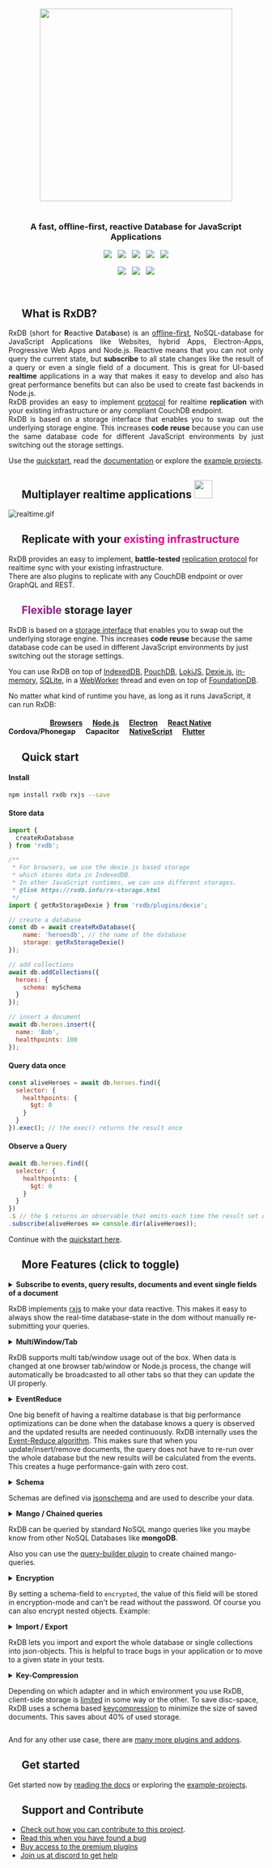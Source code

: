 <!--
| Announcement                                                        |
| :--: |
| Please take part in the [RxDB user survey 2022](https://forms.gle/oxVToPJb6yGHkkMi7). This will help me to better plan the steps for the next major release. (takes about 2 minutes)
-->


<br />



<p align="center">
  <a href="https://rxdb.info/">
    <img src="./docs-src/files/logo/logo_text.svg" width="380px" />
  </a>
  <br />
  <br />
  <h3 align="center">A fast, offline-first, reactive Database for JavaScript Applications</h3>
</p>


<p align="center">
    <a href="https://github.com/pubkey/rxdb/releases"><img src="https://img.shields.io/github/v/release/pubkey/rxdb?color=%23ff00a0&include_prereleases&label=version&sort=semver&style=flat-square"></a>
    &nbsp;
    <a href="https://rxdb.info/tutorials/typescript.html"><img src="https://img.shields.io/npm/types/rxdb?style=flat-square"></a>
    &nbsp;
    <a href="https://github.com/pubkey/rxdb/blob/master/LICENSE.txt"><img src="https://img.shields.io/github/license/pubkey/rxdb?style=flat-square"></a>
    &nbsp;
    <a href="https://github.com/pubkey/rxdb/stargazers"><img src="https://img.shields.io/github/stars/pubkey/rxdb?color=f6f8fa&style=flat-square"></a>
    &nbsp;
    <a href="https://www.npmjs.com/package/rxdb"><img src="https://img.shields.io/npm/dm/rxdb?color=c63a3b&style=flat-square"></a>   
</p>

<p align="center">
 	  <a href="https://discord.gg/tqt9ZttJfD"><img src="https://img.shields.io/discord/969553741705539624?label=discord&style=flat-square&color=5a66f6"></a>
	  &nbsp;
    <a href="https://twitter.com/intent/follow?screen_name=rxdbjs"><img src="https://img.shields.io/twitter/follow/rxdbjs?color=1DA1F2&label=twitter&style=flat-square"></a>
    &nbsp;
    <a href="https://www.getrevue.co/profile/rxdbjs/"><img src="https://img.shields.io/badge/newsletter-subscribe-e05b29?style=flat-square"></a>
</p>


<br />

<h2>
  <img height="16" width="16" src="./docs-src/files/logo/logo.svg">&nbsp;&nbsp;What is RxDB?
</h2>

<p align="justify">
  RxDB (short for <b>R</b>eactive <b>D</b>ata<b>b</b>ase) is an <a href="https://rxdb.info/offline-first.html">offline-first</a>, NoSQL-database for JavaScript Applications like Websites, hybrid Apps, Electron-Apps, Progressive Web Apps and Node.js.
  Reactive means that you can not only query the current state, but <b>subscribe</b> to all state changes like the result of a query or even a single field of a document.
  This is great for UI-based <b>realtime</b> applications in a way that makes it easy to develop and also has great performance benefits but can also be used to create fast backends in Node.js.<br />
  RxDB provides an easy to implement <a href="https://rxdb.info/replication.html">protocol</a> for realtime <b>replication</b> with your existing infrastructure or any compliant CouchDB endpoint.<br />
  RxDB is based on a storage interface that enables you to swap out the underlying storage engine. This increases <b>code reuse</b> because you can use the same database code for different JavaScript environments by just switching out the storage settings.
</p>

Use the [quickstart](https://rxdb.info/quickstart.html), read the [documentation](https://rxdb.info/install.html) or explore the [example projects](https://github.com/pubkey/rxdb/tree/master/examples).

<h2>
  <img height="16" width="16" src="./docs-src/files/icons/with-gradient/multiplayer.svg">&nbsp;&nbsp;Multiplayer realtime applications
  <img height="36" src="./docs-src/files/icons/with-gradient/text/made-easy.svg">
</h2>



![realtime.gif](docs-src/files/animations/realtime.gif)


<h2>
  <img height="16" width="16" src="./docs-src/files/icons/with-gradient/replication.svg">&nbsp;&nbsp;Replicate with your <b style="color: #e6008d;">existing infrastructure</b>
</h2>

RxDB provides an easy to implement, <b>battle-tested</b> <a href="https://rxdb.info/replication.html"> replication protocol</a> for realtime sync with your existing infrastructure.<br />
There are also plugins to replicate with any CouchDB endpoint or over GraphQL and REST.




<h2>
  <img height="16" width="16" src="./docs-src/files/icons/with-gradient/storage-layer.svg">&nbsp;&nbsp;<b style="color: #8D2089;">Flexible</b> storage layer
</h2>

RxDB is based on a [storage interface](https://rxdb.info/rx-storage.html) that enables you to swap out the underlying storage engine. This increases **code reuse** because the same database code can be used in different JavaScript environments by just switching out the storage settings.

You can use RxDB on top of [IndexedDB](https://rxdb.info/rx-storage-indexeddb.html), [PouchDB](https://rxdb.info/rx-storage-pouchdb.html), [LokiJS](https://rxdb.info/rx-storage-lokijs.html), [Dexie.js](https://rxdb.info/rx-storage-dexie.html), [in-memory](https://rxdb.info/rx-storage-memory.html), [SQLite](https://rxdb.info/rx-storage-sqlite.html), in a [WebWorker](https://rxdb.info/rx-storage-worker.html) thread and even on top of [FoundationDB](https://rxdb.info/rx-storage-foundationdb.html).

No matter what kind of runtime you have, as long as it runs JavaScript, it can run RxDB:

<h4>
  <img height="13" src="https://cdnjs.cloudflare.com/ajax/libs/browser-logos/39.2.2/chrome/chrome_24x24.png" />
  <img height="13" src="https://cdnjs.cloudflare.com/ajax/libs/browser-logos/39.2.2/firefox/firefox_24x24.png" />
  <img height="13" src="https://cdnjs.cloudflare.com/ajax/libs/browser-logos/39.2.2/safari/safari_24x24.png" />
  <img height="13" src="https://cdnjs.cloudflare.com/ajax/libs/browser-logos/39.2.2/edge/edge_24x24.png" />
  <img height="13" src="https://cdnjs.cloudflare.com/ajax/libs/browser-logos/39.2.2/archive/internet-explorer_9-11/internet-explorer_9-11_24x24.png" />
  <a href="./examples/angular">Browsers</a>
  <img height="13" src="docs-src/files/icons/nodejs.png" />
  <a href="./examples/node">Node.js</a>
  <img height="13" src="docs-src/files/icons/electron.png" />
  <a href="./examples/electron">Electron</a>
  <img height="13" src="docs-src/files/icons/react-native.png" />
  <a href="./examples/react-native">React Native</a>
  <img height="13" src="docs-src/files/icons/cordova.png" />
  Cordova/Phonegap
  <img height="13" src="docs-src/files/icons/capacitor.svg" />
  Capacitor
  <img height="13" src="docs-src/files/icons/nativescript.svg" />
  <a href="https://github.com/herefishyfish/rxdb-nativescript">NativeScript</a>
  <img height="13" src="docs-src/files/icons/flutter.svg" />
  <a href="./examples/flutter">Flutter</a>
</h4>



<h2>
  <img height="16" width="16" src="./docs-src/files/icons/with-gradient/rocket.svg">&nbsp;&nbsp;Quick start
</h2>


#### Install

```sh
npm install rxdb rxjs --save
```

#### Store data

```javascript
import { 
  createRxDatabase
} from 'rxdb';

/**
 * For browsers, we use the dexie.js based storage
 * which stores data in IndexedDB.
 * In other JavaScript runtimes, we can use different storages.
 * @link https://rxdb.info/rx-storage.html
 */
import { getRxStorageDexie } from 'rxdb/plugins/dexie';

// create a database
const db = await createRxDatabase({
    name: 'heroesdb', // the name of the database
    storage: getRxStorageDexie()
});

// add collections
await db.addCollections({
  heroes: {
    schema: mySchema
  }
});

// insert a document
await db.heroes.insert({
  name: 'Bob',
  healthpoints: 100
});
```

#### Query data once
```javascript
const aliveHeroes = await db.heroes.find({
  selector: {
    healthpoints: {
      $gt: 0
    }
  }
}).exec(); // the exec() returns the result once
```

#### Observe a Query
```javascript
await db.heroes.find({
  selector: {
    healthpoints: {
      $gt: 0
    }
  }
})
.$ // the $ returns an observable that emits each time the result set of the query changes
.subscribe(aliveHeroes => console.dir(aliveHeroes));
```



Continue with the [quickstart here](https://rxdb.info/quickstart.html).



<h2>
  <img height="16" width="16" src="./docs-src/files/icons/with-gradient/checklist.svg">&nbsp;&nbsp;More Features (click to toggle)
</h2>



<details>
<summary>
  <b>Subscribe to events, query results, documents and event single fields of a document</b>
  <p>

RxDB implements [rxjs](https://github.com/ReactiveX/rxjs) to make your data reactive.
This makes it easy to always show the real-time database-state in the dom without manually re-submitting your queries.</p>

</summary>

```javascript
db.heroes
  .find()
  .sort('name')
  .$ // <- returns observable of query
  .subscribe( docs => {
    myDomElement.innerHTML = docs
      .map(doc => '<li>' + doc.name + '</li>')
      .join();
  });
```

![reactive.gif](docs-src/files/reactive.gif)

</details>

<details>
<summary>
  <b>MultiWindow/Tab</b>
  <p>

RxDB supports multi tab/window usage out of the box. When data is changed at one browser tab/window or Node.js process, the change will automatically be broadcasted to all other tabs so that they can update the UI properly.

</p>
</summary>

![multiwindow.gif](docs-src/files/multiwindow.gif)

</details>

<details>
<summary>
  <b>EventReduce</b>
  <p>
    One big benefit of having a realtime database is that big performance optimizations can be done when the database knows a query is observed and the updated results are needed continuously. RxDB internally uses the <a href="https://github.com/pubkey/event-reduce">Event-Reduce algorithm</a>. This makes sure that when you update/insert/remove documents,
    the query does not have to re-run over the whole database but the new results will be calculated from the events. This creates a huge performance-gain
    with zero cost.
  </p>
</summary>

### Use-Case-Example

Imagine you have a very big collection with many user-documents. At your page you want to display a toplist with users which have the most `points` and are currently logged in.
You create a query and subscribe to it.

```js
const query = usersCollection.find().where('loggedIn').eq(true).sort('points');
query.$.subscribe(users => {
    document.querySelector('body').innerHTML = users
        .reduce((prev, cur) => prev + cur.username+ '<br/>', '');
});
```

As you may detect, the query can take very long time to run, because you have thousands of users in the collection.
When a user now logs off, the whole query will re-run over the database which takes again very long.

```js
await anyUser.atomicPatch({loggedIn: false});
```

But not with the EventReduce.
Now, when one user logs off, it will calculate the new results from the current results plus the RxChangeEvent. This often can be done in-memory without making IO-requests to the storage-engine. EventReduce not only works on subscribed queries, but also when you do multiple `.exec()`'s on the same query.

</details>

<details>
<summary>
  <b>Schema</b>
  <p>

Schemas are defined via [jsonschema](http://json-schema.org/) and are used to describe your data.</p>

</summary>

```javascript
const mySchema = {
    title: "hero schema",
    version: 0,                 // <- incremental version-number
    description: "describes a simple hero",
    primaryKey: 'name',         // <- 'name' is the primary key for the coollection, it must be unique, required and of the type string 
    type: "object",
    properties: {
        name: {
            type: "string",
            maxLength: 30
        },
        secret: {
            type: "string",
        },
        skills: {
            type: "array",
            maxItems: 5,
            uniqueItems: true,
            item: {
                type: "object",
                properties: {
                    name: {
                        type: "string"
                    },
                    damage: {
                        type: "number"
                    }
                }
            }
        }
    },
    required: ["color"],
    encrypted: ["secret"] // <- this means that the value of this field is stored encrypted
};
```

</details>

<details>
<summary>
  <b>Mango / Chained queries</b>
  <p>
RxDB can be queried by standard NoSQL mango queries like you maybe know from other NoSQL Databases like <b>mongoDB</b>.

Also you can use the [query-builder plugin](https://rxdb.info/rx-query.html#query-builder) to create chained mango-queries.
  </p>
</summary>

```javascript

// normal query
myCollection.find({
  selector: {
    name: {
      $ne: 'Alice'
    },
    age: {
      $gt: 67
    }
  },
  sort: [{ age: 'desc' }],
  limit: 10
})

// chained query
myCollection
  .find()
  .where('name').ne('Alice')
  .where('age').gt(18).lt(67)
  .limit(10)
  .sort('-age')
  .exec().then( docs => {
    console.dir(docs);
  });
```

</details>

<details>
<summary>
  <b>Encryption</b>
  <p>

By setting a schema-field to `encrypted`, the value of this field will be stored in encryption-mode and can't be read without the password. Of course you can also encrypt nested objects. Example:</p>

</summary>

```json
{
  "title": "my schema",
  "properties": {
    "secret": {
      "type": "string",
      "encrypted": true
    }
  },
  "encrypted": [
    "secret"
  ]
}
```

</details>



<details>
<summary>
  <b>Import / Export</b>
  <p>

RxDB lets you import and export the whole database or single collections into json-objects. This is helpful to trace bugs in your application or to move to a given state in your tests.</p>

</summary>

```js
// export a single collection
const jsonCol = await myCollection.dump();

// export the whole database
const jsonDB = await myDatabase.dump();

// import the dump to the collection
await emptyCollection.importDump(json);


// import the dump to the database
await emptyDatabase.importDump(json);
```

</details>

<details>
<summary>
  <b>Key-Compression</b>
  <p>

Depending on which adapter and in which environment you use RxDB, client-side storage is [limited](https://pouchdb.com/2014/10/26/10-things-i-learned-from-reading-and-writing-the-pouchdb-source.html) in some way or the other. To save disc-space, RxDB uses a schema based [keycompression](https://github.com/pubkey/jsonschema-key-compression) to minimize the size of saved documents. This saves about 40% of used storage.</p>

</summary>

Example:

```js
// when you save an object with big keys
await myCollection.insert({
  firstName: 'foo'
  lastName:  'bar'
  stupidLongKey: 5
});

// key compression will internally transform it to
{
  '|a': 'foo'
  '|b':  'bar'
  '|c': 5
}

// so instead of 46 chars, the compressed-version has only 28
// the compression works internally, so you can of course still access values via the original key.names and run normal queries.
console.log(myDoc.firstName);
// 'foo'
```

</details>

And for any other use case, there are [many more plugins and addons](https://rxdb.info/quickstart.html).


<h2>
  <img height="16" width="16" src="./docs-src/files/icons/with-gradient/rocket.svg">&nbsp;&nbsp;Get started
</h2>


Get started now by [reading the docs](https://rxdb.info/quickstart.html) or exploring the [example-projects](./examples).


<h2>
  <img height="16" width="16" src="./docs-src/files/icons/with-gradient/contribute.svg">&nbsp;&nbsp;Support and Contribute
</h2>

- [Check out how you can contribute to this project](./docs-src/contribute.md).
- [Read this when you have found a bug](./orga/bug-checklist.md)
- [Buy access to the premium plugins](https://rxdb.info/premium.html)
- [Join us at discord to get help](https://discord.gg/tqt9ZttJfD)
